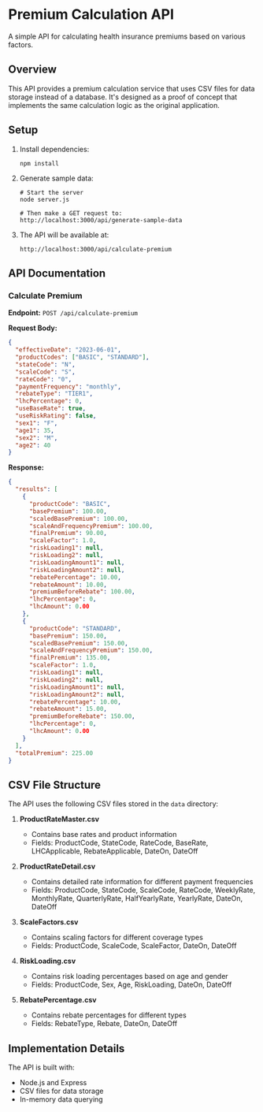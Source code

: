 # Premium Calculation API

A simple API for calculating health insurance premiums based on various factors.

## Overview

This API provides a premium calculation service that uses CSV files for data storage instead of a database. It's designed as a proof of concept that implements the same calculation logic as the original application.

## Setup

1. Install dependencies:
   ```
   npm install
   ```

2. Generate sample data:
   ```
   # Start the server
   node server.js
   
   # Then make a GET request to:
   http://localhost:3000/api/generate-sample-data
   ```

3. The API will be available at:
   ```
   http://localhost:3000/api/calculate-premium
   ```

## API Documentation

### Calculate Premium

**Endpoint:** `POST /api/calculate-premium`

**Request Body:**
```json
{
  "effectiveDate": "2023-06-01",
  "productCodes": ["BASIC", "STANDARD"],
  "stateCode": "N",
  "scaleCode": "S",
  "rateCode": "0",
  "paymentFrequency": "monthly",
  "rebateType": "TIER1",
  "lhcPercentage": 0,
  "useBaseRate": true,
  "useRiskRating": false,
  "sex1": "F",
  "age1": 35,
  "sex2": "M",
  "age2": 40
}
```

**Response:**
```json
{
  "results": [
    {
      "productCode": "BASIC",
      "basePremium": 100.00,
      "scaledBasePremium": 100.00,
      "scaleAndFrequencyPremium": 100.00,
      "finalPremium": 90.00,
      "scaleFactor": 1.0,
      "riskLoading1": null,
      "riskLoading2": null,
      "riskLoadingAmount1": null,
      "riskLoadingAmount2": null,
      "rebatePercentage": 10.00,
      "rebateAmount": 10.00,
      "premiumBeforeRebate": 100.00,
      "lhcPercentage": 0,
      "lhcAmount": 0.00
    },
    {
      "productCode": "STANDARD",
      "basePremium": 150.00,
      "scaledBasePremium": 150.00,
      "scaleAndFrequencyPremium": 150.00,
      "finalPremium": 135.00,
      "scaleFactor": 1.0,
      "riskLoading1": null,
      "riskLoading2": null,
      "riskLoadingAmount1": null,
      "riskLoadingAmount2": null,
      "rebatePercentage": 10.00,
      "rebateAmount": 15.00,
      "premiumBeforeRebate": 150.00,
      "lhcPercentage": 0,
      "lhcAmount": 0.00
    }
  ],
  "totalPremium": 225.00
}
```

## CSV File Structure

The API uses the following CSV files stored in the `data` directory:

1. **ProductRateMaster.csv**
   - Contains base rates and product information
   - Fields: ProductCode, StateCode, RateCode, BaseRate, LHCApplicable, RebateApplicable, DateOn, DateOff

2. **ProductRateDetail.csv**
   - Contains detailed rate information for different payment frequencies
   - Fields: ProductCode, StateCode, ScaleCode, RateCode, WeeklyRate, MonthlyRate, QuarterlyRate, HalfYearlyRate, YearlyRate, DateOn, DateOff

3. **ScaleFactors.csv**
   - Contains scaling factors for different coverage types
   - Fields: ProductCode, ScaleCode, ScaleFactor, DateOn, DateOff

4. **RiskLoading.csv**
   - Contains risk loading percentages based on age and gender
   - Fields: ProductCode, Sex, Age, RiskLoading, DateOn, DateOff

5. **RebatePercentage.csv**
   - Contains rebate percentages for different types
   - Fields: RebateType, Rebate, DateOn, DateOff

## Implementation Details

The API is built with:
- Node.js and Express
- CSV files for data storage
- In-memory data querying